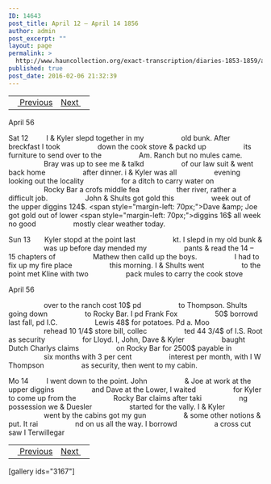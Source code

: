 ```yaml
---
ID: 14643
post_title: April 12 – April 14 1856
author: admin
post_excerpt: ""
layout: page
permalink: >
  http://www.hauncollection.org/exact-transcription/diaries-1853-1859/april-12-april-14-1856/
published: true
post_date: 2016-02-06 21:32:39
---
```

<table style="width: 100%;" align="center">
<tbody>
<tr>
<td><a href="http://www.hauncollection.org/version-2/diaries-1853-1859/april-7-april-11-1856/"><img src="https://lh3.googleusercontent.com/-EFJpxxNiPNw/VqgtWBCZrMI/AAAAAAAAAFU/WfY4lPFWWkg/s800-Ic42/Soeb-Plain-Arrows-8-10px.png" alt="" width="10" height="10" /> Previous</a></td>
<td style="text-align: right;"><a href="http://www.hauncollection.org/version-2/diaries-1853-1859/april-15-april-19-1856/">Next <img src="https://lh3.googleusercontent.com/-67k0cYlpXHw/VqgtWKz1MXI/AAAAAAAAAFU/k9PW_Piyurk/s800-Ic42/Soeb-Plain-Arrows-5-10px.png" alt="" width="10" height="10" /></a></td>
</tr>
</tbody>
</table>
April 56

Sat 12         I &amp; Kyler slepd together in my
<span style="margin-left: 70px;">old bunk. After breckfast I took
<span style="margin-left: 70px;">down the cook stove &amp; packd up
<span style="margin-left: 70px;">its furniture to send over to the
<span style="margin-left: 70px;">Am. Ranch but no mules came.
<span style="margin-left: 70px;">Bray was up to see me &amp; talkd
<span style="margin-left: 70px;">of our law suit &amp; went back home
<span style="margin-left: 70px;">after dinner. i &amp; Kyler was all
<span style="margin-left: 70px;">evening looking out the locality
<span style="margin-left: 70px;">for a ditch to carry water on
<span style="margin-left: 70px;">Rocky Bar a crofs middle fea
<span style="margin-left: 70px;">ther river, rather a difficult job.
<span style="margin-left: 70px;">John &amp; Shults got gold this
<span style="margin-left: 70px;">week out of the upper diggins 124$.
<span style="margin-left: 70px;">Dave &amp; Joe got gold out of lower
<span style="margin-left: 70px;">diggins 16$ all week no good
<span style="margin-left: 70px;">mostly clear weather today.</span></span></span></span></span></span></span></span></span></span></span></span></span></span></span></span>

Sun 13       Kyler stopd at the point last
<span style="margin-left: 70px;">kt. I slepd in my old bunk &amp;
<span style="margin-left: 70px;">was up before day mended my
<span style="margin-left: 70px;">pants &amp; read the 14 – 15 chapters of
<span style="margin-left: 70px;">Mathew then calld up the boys.
<span style="margin-left: 70px;">I had to fix up my fire place
<span style="margin-left: 70px;">this morning. I &amp; Shults went
<span style="margin-left: 70px;">to the point met Kline with two
<span style="margin-left: 70px;">pack mules to carry the cook stove</span></span></span></span></span></span></span></span>

April 56

<span style="margin-left: 70px;">over to the ranch cost 10$ pd
<span style="margin-left: 70px;">to Thompson. Shults going down
<span style="margin-left: 70px;">to Rocky Bar. I pd Frank Fox
<span style="margin-left: 70px;">50$ borrowd last fall, pd I.C.
<span style="margin-left: 70px;">Lewis 48$ for potatoes. Pd a. Moo
<span style="margin-left: 70px;">rehead 10 1/4$ store bill, collec
<span style="margin-left: 70px;">ted 44 3/4$ of I.S. Root as security
<span style="margin-left: 70px;">for Lloyd. I, John, Dave &amp; Kyler
<span style="margin-left: 70px;">baught Dutch Charlys claims
<span style="margin-left: 70px;">on Rocky Bar for 2500$ payable in
<span style="margin-left: 70px;">six months with 3 per cent
<span style="margin-left: 70px;">interest per month, with I W Thompson
<span style="margin-left: 70px;">as security, then went to my cabin.</span></span></span></span></span></span></span></span></span></span></span></span></span>

Mo 14         I went down to the point. John
<span style="margin-left: 70px;">&amp; Joe at work at the upper diggins
<span style="margin-left: 70px;">and Dave at the Lower, I waited
<span style="margin-left: 70px;">for Kyler to come up from the
<span style="margin-left: 70px;">Rocky Bar claims after taki
<span style="margin-left: 70px;">ng possession we &amp; Duesler
<span style="margin-left: 70px;">started for the vally. I &amp; Kyler
<span style="margin-left: 70px;">went by the cabins got my gun
<span style="margin-left: 70px;">&amp; some other notions &amp; put. It rai
<span style="margin-left: 70px;">nd on us all the way. I borrowd
<span style="margin-left: 70px;">a cross cut saw I Terwillegar</span></span></span></span></span></span></span></span></span></span>
<table style="width: 100%;" align="center">
<tbody>
<tr>
<td><a href="http://www.hauncollection.org/version-2/diaries-1853-1859/april-7-april-11-1856/"><img src="https://lh3.googleusercontent.com/-EFJpxxNiPNw/VqgtWBCZrMI/AAAAAAAAAFU/WfY4lPFWWkg/s800-Ic42/Soeb-Plain-Arrows-8-10px.png" alt="" width="10" height="10" /> Previous</a></td>
<td style="text-align: right;"><a href="http://www.hauncollection.org/version-2/diaries-1853-1859/april-15-april-19-1856/">Next <img src="https://lh3.googleusercontent.com/-67k0cYlpXHw/VqgtWKz1MXI/AAAAAAAAAFU/k9PW_Piyurk/s800-Ic42/Soeb-Plain-Arrows-5-10px.png" alt="" width="10" height="10" /></a></td>
</tr>
</tbody>
</table>
[gallery ids="3167"]